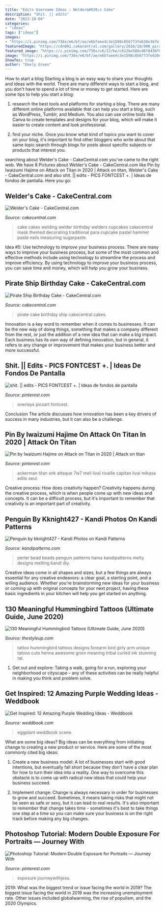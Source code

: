 ```yaml
---
title: "Edits Username Ideas : Welder&#039;s Cake"
description: "Shit. || edits"
date: "2023-10-04"
categories:
- "ideas"
tags: ["ideas"]
images:
- "https://i.pinimg.com/736x/e6/bf/ae/e6bfaee4c3e1598c856773fe636e3b7e.jpg"
featuredImage: "https://cdn001.cakecentral.com/gallery/2016/10/900_pirate-ship-birthday-cake-13499gU4Tm.jpg"
featured_image: "https://i.pinimg.com/736x/c6/12/be/c612be580cd6f8436f07072bf443103e.jpg"
image: "https://i.pinimg.com/736x/e6/bf/ae/e6bfaee4c3e1598c856773fe636e3b7e.jpg"
ShowToc: true
author: "Emely Green"
---
```



How to start a blog
Starting a blog is an easy way to share your thoughts and ideas with the world. There are many different ways to start a blog, and you don't have to spend a lot of time or money to get started. Here are some tips to help you start a blog: 
1. research the best tools and platforms for starting a blog. There are many different online platforms available that can help you start a blog, such as WordPress, Tumblr, and Medium. You also can use online tools like Canva to create templates and designs for your blog, which will make it easier to create content and look professional. 

2. find your niche. Once you know what kind of topics you want to cover on your blog, it's important to find other bloggers who write about that same topic.search through blogs for posts about specific subjects or products that interest you.

	

		
searching about Welder&#039;s Cake - CakeCentral.com you've came to the right web. We have 8 Pictures about Welder&#039;s Cake - CakeCentral.com like Pin by Iwaizumi Hajime on Attack on Titan in 2020 | Attack on titan, Welder&#039;s Cake - CakeCentral.com and also shit. || edits - PICS FONTCEST +. | Ideas de fondos de pantalla. Here you go:
		
    
## Welder&#039;s Cake - CakeCentral.com

<img loading=lazy src="https://cdn001.cakecentral.com/gallery/2015/03/900_854564Ug8g_welders-cake.jpg" onerror="this.onerror=null;this.src='https://tse2.mm.bing.net/th?id=OIP.0AvJGJeXVPMYzKWmI8bxugHaJ4&amp;pid=15.1';" alt="Welder&#039;s Cake - CakeCentral.com">

_Source: cakecentral.com_

>cake cakes welding welder birthday welders cupcakes cakecentral mask themed decorating traditional para cupcake pastel hammer paste nails measuring sugarpaste. 

	

Idea #5: Use technology to improve your business process.
There are many ways to improve your business process, but some of the most common and effective methods include using technology to streamline the process and improve efficiency. By using technology to improve your business process, you can save time and money, which will help you grow your business.

    
## Pirate Ship Birthday Cake - CakeCentral.com

<img loading=lazy src="https://cdn001.cakecentral.com/gallery/2016/10/900_pirate-ship-birthday-cake-13499gU4Tm.jpg" onerror="this.onerror=null;this.src='https://tse1.mm.bing.net/th?id=OIP.Qt55eb6chFbMZkuO6AvTxAHaK0&amp;pid=15.1';" alt="Pirate Ship Birthday Cake - CakeCentral.com">

_Source: cakecentral.com_

>pirate cake birthday ship cakecentral cakes. 

	

Innovation is a key word to remember when it comes to businesses. It can be the new way of doing things, something that makes a company different from the rest, or just the addition of a new idea that can make a big impact. Each business has its own way of defining innovation, but in general, it refers to any change or improvement that makes your business better and more successful.

    
## Shit. || Edits - PICS FONTCEST +. | Ideas De Fondos De Pantalla

<img loading=lazy src="https://i.pinimg.com/736x/e6/bf/ae/e6bfaee4c3e1598c856773fe636e3b7e.jpg" onerror="this.onerror=null;this.src='https://tse1.mm.bing.net/th?id=OIP.pDkL2s3xpE6RCm7bOkIiewHaML&amp;pid=15.1';" alt="shit. || edits - PICS FONTCEST +. | Ideas de fondos de pantalla">

_Source: pinterest.com_

>overlays picsart fontcest. 

	

Conclusion
The article discusses how innovation has been a key drivers of success in many industries, but it can also be a challenge.

    
## Pin By Iwaizumi Hajime On Attack On Titan In 2020 | Attack On Titan

<img loading=lazy src="https://i.pinimg.com/736x/3a/7b/fd/3a7bfd3567218d848c01c3da209e5be7.jpg" onerror="this.onerror=null;this.src='https://tse3.mm.bing.net/th?id=OIP.FeM79AyOK8lMGSF8ZTYTPAHaLM&amp;pid=15.1';" alt="Pin by Iwaizumi Hajime on Attack on Titan in 2020 | Attack on titan">

_Source: pinterest.com_

>ackerman titan snk attaque 7w7 meli livaï rivaille capitan livai mikasa edits seul. 

	

Creative process: How does creativity happen?
Creativity happens during the creative process, which is when people come up with new ideas and concepts. It can be a difficult process, but it's important to remember that creativity is an important part of creativity.

    
## Penguin By Kknight427 - Kandi Photos On Kandi Patterns

<img loading=lazy src="https://photos.kandipatterns.com/619293e1-f40e-4c9d-9099-3caf113c4ebd/20150923_093501.resize_700x.jpg" onerror="this.onerror=null;this.src='https://tse2.mm.bing.net/th?id=OIP.BktyI4cWtY2_W0aO7uCNfAHaNK&amp;pid=15.1';" alt="Penguin by kknight427 - Kandi Photos on Kandi Patterns">

_Source: kandipatterns.com_

>perler bead beads penguin patterns hama kandipatterns melty designs melting kandi diy. 

	

Creative ideas come in all shapes and sizes, but a few things are always essential for any creative endeavors: a clear goal, a starting point, and a willing audience. Whether you're brainstorming new ideas for your business or coming up with original concepts for your next project, having these basic ingredients in your kitchen will help you get started on anything.

    
## 130 Meaningful Hummingbird Tattoos (Ultimate Guide, June 2020)

<img loading=lazy src="https://thestyleup.com/wp-content/uploads/2015/03/HUMMINGBIRD-TATTOO-DESIGNS-23.jpg" onerror="this.onerror=null;this.src='https://tse4.mm.bing.net/th?id=OIP.-oTIDkL1Q6AgibSNIvKvvgHaJ1&amp;pid=15.1';" alt="130 Meaningful Hummingbird Tattoos (Ultimate Guide, June 2020)">

_Source: thestyleup.com_

>tattoo hummingbird tattoos designs forearm bird girly arm unique tatoos cute henna awesome groin meaning tribal curled ink stunning tat. 

	

1. Get out and explore: Taking a walk, going for a run, exploring your neighborhood or cityscape – any of these activities can be really helpful in making you think and problem solve. 

    
## Get Inspired: 12 Amazing Purple Wedding Ideas - Weddbook

<img loading=lazy src="http://s3.weddbook.com/t1/1/9/8/1982444/get-inspired-12-amazing-purple-wedding-ideas.jpg" onerror="this.onerror=null;this.src='https://tse4.mm.bing.net/th?id=OIP.V9n-4y_BMn0RA2hm3h3MkwHaLH&amp;pid=15.1';" alt="Get Inspired: 12 Amazing Purple Wedding Ideas - Weddbook">

_Source: weddbook.com_

>eggplant weddbook scene. 

	

What are some big ideas?
Big ideas can be everything from initiating change to creating a new product or service. Here are some of the most commonly cited big ideas:
1. Create a new business model: A lot of businesses start with good intentions, but eventually fall short because they don't have a clear plan for how to turn their idea into a reality. One way to overcome this obstacle is to come up with radical new ideas that could help your business succeed.

2. Implement change: Change is always necessary in order for businesses to grow and succeed. Sometimes, it means taking risks that might not be seen as safe or sexy, but it can lead to real results. It's also important to remember that change takes time - sometimes it's best to take things one step at a time so you can make sure your business is on the right track before making any big changes.


    
## Photoshop Tutorial: Modern Double Exposure For Portraits — Journey With

<img loading=lazy src="https://i.pinimg.com/736x/c6/12/be/c612be580cd6f8436f07072bf443103e.jpg" onerror="this.onerror=null;this.src='https://tse3.mm.bing.net/th?id=OIP.3BP4dRUC6HJJZtXBndtF_gHaLH&amp;pid=15.1';" alt="Photoshop Tutorial: Modern Double Exposure for Portraits — Journey With">

_Source: pinterest.com_

>exposure journeywithjess. 

	

2019: What was the biggest trend or issue facing the world in 2019?
The biggest issue facing the world in 2019 was the increasing unemployment rate. Other issues included globalwarming, the rise of populism, and the 2020 Olympics.

